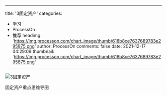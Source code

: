 
---
title: '3固定资产'
categories: 
 - 学习
 - ProcessOn
 - 推荐
headimg: 'https://img.processon.com/chart_image/thumb/618b8ce7637689783e295875.png'
author: ProcessOn
comments: false
date: 2021-12-17 04:29:09
thumbnail: 'https://img.processon.com/chart_image/thumb/618b8ce7637689783e295875.png'
---

<div>   
<img class="thumb" alt="3固定资产" src="https://img.processon.com/chart_image/thumb/618b8ce7637689783e295875.png" referrerpolicy="no-referrer">
<p>固定资产重点思维导图</p>  
</div>
            